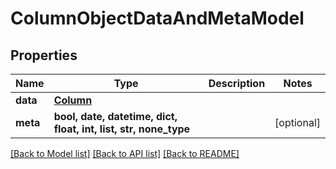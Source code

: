 # ColumnObjectDataAndMetaModel


## Properties
Name | Type | Description | Notes
------------ | ------------- | ------------- | -------------
**data** | [**Column**](Column.md) |  | 
**meta** | **bool, date, datetime, dict, float, int, list, str, none_type** |  | [optional] 

[[Back to Model list]](../README.md#documentation-for-models) [[Back to API list]](../README.md#documentation-for-api-endpoints) [[Back to README]](../README.md)


